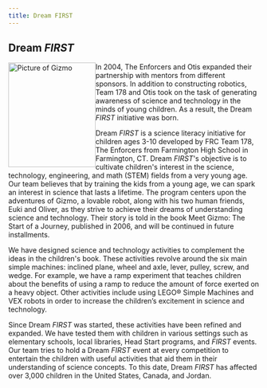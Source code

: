 ```yaml
---
title: Dream FIRST
---
```

## Dream *FIRST*

<img src="Gizmo.jpg"
     alt="Picture of Gizmo"
     style="float: left; width:175px;height:210px;" />

In 2004, The Enforcers and Otis expanded their partnership with mentors from different sponsors. In addition to constructing robotics, Team 178 and Otis took on the task of generating awareness of science and technology in the minds of young children. As a result, the Dream *FIRST* initiative was born.

Dream *FIRST* is a science literacy initiative for children ages 3-10 developed by FRC Team 178, The Enforcers from Farmington High School in Farmington, CT. Dream *FIRST*'s objective is to cultivate children's interest in the science, technology, engineering, and math (STEM) fields from a very young age. Our team believes that by training the kids from a young age, we can spark an interest in science that lasts a lifetime. The program centers upon the adventures of Gizmo, a lovable robot, along with his two human friends, Euki and Oliver, as they strive to achieve their dreams of understanding science and technology. Their story is told in the book Meet Gizmo: The Start of a Journey, published in 2006, and will be continued in future installments.

We have designed science and technology activities to complement the ideas in the children's book. These activities revolve around the six main simple machines: inclined plane, wheel and axle, lever, pulley, screw, and wedge. For example, we have a ramp experiment that teaches children about the benefits of using a ramp to reduce the amount of force exerted on a heavy object. Other activities include using LEGO® Simple Machines and VEX robots in order to increase the children’s excitement in science and technology.

Since Dream *FIRST* was started, these activities have been refined and expanded. We have tested them with children in various settings such as elementary schools, local libraries, Head Start programs, and *FIRST* events. Our team tries to hold a Dream *FIRST* event at every competition to entertain the children with useful activities that aid them in their understanding of science concepts. To this date, Dream *FIRST* has affected over 3,000 children in the United States, Canada, and Jordan.
